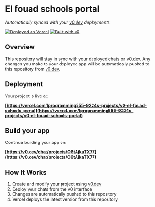 # El fouad schools portal

*Automatically synced with your [v0.dev](https://v0.dev) deployments*

[![Deployed on Vercel](https://img.shields.io/badge/Deployed%20on-Vercel-black?style=for-the-badge&logo=vercel)](https://vercel.com/lprogramming555-9224s-projects/v0-el-fouad-schools-portal)
[![Built with v0](https://img.shields.io/badge/Built%20with-v0.dev-black?style=for-the-badge)](https://v0.dev/chat/projects/O6tAjkaTX77)

## Overview

This repository will stay in sync with your deployed chats on [v0.dev](https://v0.dev).
Any changes you make to your deployed app will be automatically pushed to this repository from [v0.dev](https://v0.dev).

## Deployment

Your project is live at:

**[https://vercel.com/lprogramming555-9224s-projects/v0-el-fouad-schools-portal](https://vercel.com/lprogramming555-9224s-projects/v0-el-fouad-schools-portal)**

## Build your app

Continue building your app on:

**[https://v0.dev/chat/projects/O6tAjkaTX77](https://v0.dev/chat/projects/O6tAjkaTX77)**

## How It Works

1. Create and modify your project using [v0.dev](https://v0.dev)
2. Deploy your chats from the v0 interface
3. Changes are automatically pushed to this repository
4. Vercel deploys the latest version from this repository